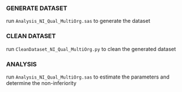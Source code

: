 ### GENERATE DATASET
run `Analysis_NI_Qual_MultiOrg.sas` to generate the dataset
### CLEAN DATASET
run `CleanDataset_NI_Qual_MultiOrg.py` to clean the generated dataset
### ANALYSIS 
run `Analysis_NI_Qual_MultiOrg.sas` to estimate the parameters and determine the non-inferiority 


